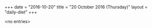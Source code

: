 +++
date = "2016-10-20"
title = "20 October 2016 (Thursday)"
layout = "daily-diet"
+++


\<no entries\>

